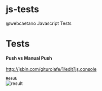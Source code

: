 # js-tests
@webcaetano Javascript Tests

# Tests 

#### Push vs Manual Push
http://jsbin.com/giturolafe/1/edit?js,console

<sub><strong>Resul:</strong></sub><br>
![result](https://cloud.githubusercontent.com/assets/2578320/12539389/566f8f1e-c2d8-11e5-83c5-abd710b6d4ed.png)

